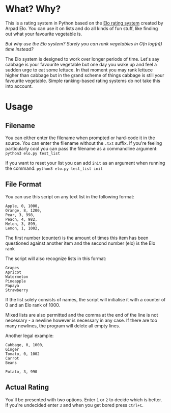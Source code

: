 # What? Why?

This is a rating system in Python based on the [Elo rating system](https://en.wikipedia.org/wiki/Elo_rating_system) created by Arpad Elo. You can use it on lists and do all kinds of fun stuff, like finding out what your favourite vegetable is.

_But why use the Elo system? Surely you can rank vegetables in O(n log(n)) time instead?_

The Elo system is designed to work over longer periods of time. Let's say cabbage is your favourite vegetable but one day you wake up and feel a sudden urge to eat some lettuce. In that moment you may rank lettuce higher than cabbage but in the grand scheme of things cabbage is still your favourite vegetable. Simple ranking-based rating systems do not take this into account.

# Usage

## Filename
You can either enter the filename when prompted or hard-code it in the source. You can enter the filename without the `.txt` suffix. If you're feeling particularly cool you can pass the filename as a commandline argument:
`python3 elo.py test_list`

If you want to reset your list you can add `init` as an argument when running the command: `python3 elo.py test_list init`

## File Format
You can use this script on any text list in the following format:

    Apple, 0, 1000,
    Orange, 8, 1200,
    Pear, 3, 998,
    Peach, 4, 982,
    Melon, 3, 899,
    Lemon, 1, 1002,

The first number (counter) is the amount of times this item has been questioned against another item and the second number (elo) is the Elo rank

The script will also recognize lists in this format:

    Grapes
    Apricot
    Watermelon
    Pineapple
    Papaya
    Strawberry

If the list solely consists of names, the script will initialise it with a counter of 0 and an Elo rank of 1000.

Mixed lists are also permitted and the comma at the end of the line is not necessary - a newline however is necessary in any case. If there are too many newlines, the program will delete all empty lines.

Another legal example:

    Cabbage, 0, 1000,
    Ginger
    Tomato, 0, 1002
    Carrot
    Beans

    Potato, 3, 990

## Actual Rating
You'll be presented with two options. Enter `1` or `2` to decide which is better. If you're undecided enter `3` and when you get bored press `Ctrl+C`.

